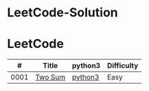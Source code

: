 # LeetCode-Solution
LeetCode
========
 

| # | Title | python3                                   | Difficulty |
|---| ----- |-------------------------------------------| ---------- | 
|0001|[Two Sum](https://leetcode.com/problems/two-sum/) | [python3](./LeetCode/0001-Two-Sum/0001-Two_sum.py) | Easy |